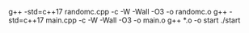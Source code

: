 g++ -std=c++17 randomc.cpp -c -W -Wall -O3 -o randomc.o
g++ -std=c++17 main.cpp -c -W -Wall -O3 -o main.o
g++ *.o -o start
./start
